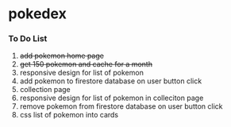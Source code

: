 # pokedex

### To Do List
1. ~~add pokemon home page~~
2. ~~get 150 pokemon and cache for a month~~
3. responsive design for list of pokemon
4. add pokemon to firestore database on user button click
5. collection page
6. responsive design for list of pokemon in colleciton page
7. remove pokemon from firestore database on user button click
8. css list of pokemon into cards
